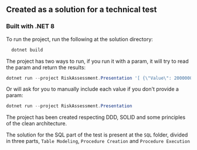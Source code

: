 ## Created as a solution for a technical test
### Built with .NET 8
To run the project, run the following at the solution directory:
```powershell
  dotnet build
```
The project has two ways to run, if you run it with a param, it will try to read the param and return the results:
```powershell
dotnet run --project RiskAssessment.Presentation '[ {\"Value\": 2000000, \"ClientSector\": \"Private\"}, {\"Value\": 400000, \"ClientSector\": \"Public\"}, {\"Value\": 500000, \"ClientSector\": \"Public\"}, {\"Value\": 3000000, \"ClientSector\": \"Public\"} ]'
```
Or will ask for you to manually include each value if you don't provide a param:
```powershell
dotnet run --project RiskAssessment.Presentation
```
The project has been created respecting DDD, SOLID and some principles of the clean architecture.

The solution for the SQL part of the test is present at the `SQL` folder, divided in three parts, `Table Modeling`, `Procedure Creation` and `Procedure Execution`
